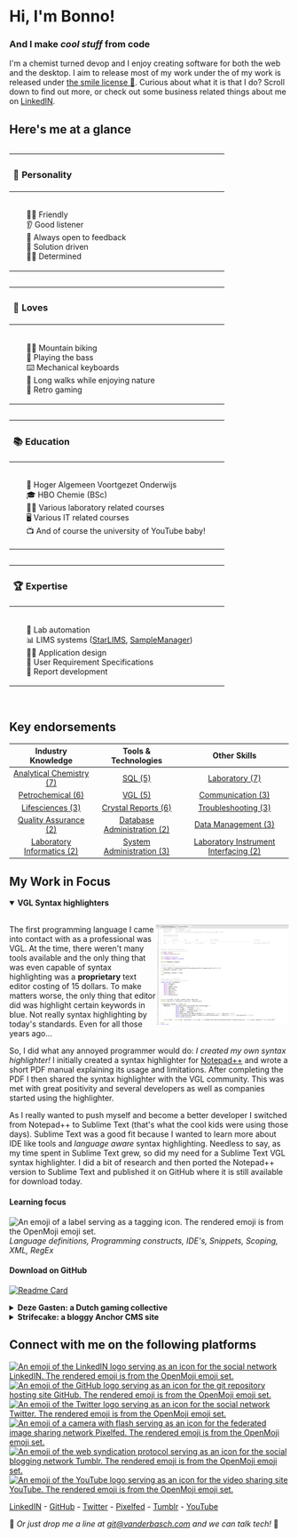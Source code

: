 # Hi, I'm Bonno!
### And I make *cool stuff* from code
I'm a chemist turned devop and I enjoy creating software for both the web and the desktop. I aim to release most of my work under the  of my work is released under [the smile license 🙂](#). Curious about what it is that I do? Scroll down to find out more, or check out some business related things about me on [LinkedIN][1].

## Here's me at a glance
<table align="left">
<thead align="left">
<tr>
<th><h3>🧠 Personality <img width="240"></h3></th>
</tr>
</thead>
<tbody>
<tr>
<td>
<ul>
<li type="none"><img width="350"></li>
<li type="none">🙌🏻 Friendly</li>
<li type="none">👂 Good listener</li>
<li type="none">📝 Always open to feedback</li>
<li type="none">🎯 Solution driven</li>
<li type="none">💪🏻 Determined</li>
</ul>
</td>
</tr>
</tbody>
</table>

<table align="left">
<thead align="left">
<tr>
<th><h3>🧡 Loves <img width="240"></h3></th>
</tr>
</thead>
<tbody>
<tr>
<td>
<ul>
<li type="none"><img width="350"></li>
<li type="none">🚵‍♂️ Mountain biking</li>
<li type="none">🎸 Playing the bass</li>
<li type="none">⌨️ Mechanical keyboards</li>
<li type="none">🍂 Long walks while enjoying nature</li>
<li type="none">👾 Retro gaming</li>
</ul>
</td>
</tr>
</tbody>
</table>

<table align="left">
<thead align="left">
<tr>
<th><h3>📚 Education <img width="240"></h3></th>
</tr>
</thead>
<tbody>
<tr>
<td>
<ul>
<li type="none"><img width="350"></li>
<li type="none">🎒 Hoger Algemeen Voortgezet Onderwijs</li>
<li type="none">🎓 HBO Chemie (BSc)</li>
<li type="none">👨‍🔬 Various laboratory related courses</li>
<li type="none">🖥️ Various IT related courses</li>
<li type="none">📺 And of course the university of YouTube baby!</li>
</ul>
</td>
</tr>
</tbody>
</table>

<table align="left">
<thead align="left">
<tr>
<th><h3>🏆 Expertise <img width="240"></h3></th>
</tr>
</thead>
<tbody>
<tr>
<td>
<ul>
<li type="none"><img width="350"></li>
<li type="none">🧪 Lab automation</li>
<li type="none">📊 LIMS systems (<a href="https://www.starlims.com" target ="_blank">StarLIMS</a>, <a href="https://www.thermofisher.com/order/catalog/product/INF-11000" target ="_blank">SampleManager</a>)</li>
<li type="none">👨‍🎨 Application design</li>
<li type="none">🤔 User Requirement Specifications</li>
<li type="none">📑 Report development</li>
</ul>
</td>
</tr>
</tbody>
</table>

<img width="950" height="2">

## Key endorsements
| Industry Knowledge | Tools & Technologies | Other Skills |
| :----------------: | :------------------: | :----------: |
| [Analytical Chemistry (7)][1] | [SQL (5)][1] | [Laboratory (7)][1] |
| [Petrochemical (6)][1] | [VGL (5)][1] | [Communication (3)][1] |
| [Lifesciences (3)][1] | [Crystal Reports (6)][1] | [Troubleshooting (3)][1] |
| [Quality Assurance (2)][1] | [Database Administration (2)][1] | [Data Management (3)][1] |
| [Laboratory Informatics (2)][1] | [System Administration (3)][1] | [Laboratory Instrument Interfacing (2)][1] |

## My Work in Focus
<details open>
<summary><strong>VGL Syntax highlighters</strong></summary>

<br><img align="right" src="https://raw.githubusercontent.com/bvdbasch/bvdbasch/master/vgl_syntax_thumb.png" alt="A thumbnail of sublime text showing some VGL Code" title="Dark mode is available too!" height="180"/>The first programming language I came into contact with as a professional was VGL. At the time, there weren't many tools available and the only thing that was even capable of syntax highlighting was a **proprietary** text editor costing of 15 dollars. To make matters worse, the only thing that editor did was highlight certain keywords in blue. Not really syntax highlighting by today's standards. Even for all those years ago...

So, I did what any annoyed programmer would do: *I created my own syntax highlighter!* I initially created a syntax highlighter for [Notepad++](https://notepad-plus-plus.org/) and wrote a short PDF manual explaining its usage and limitations. After completing the PDF I then shared the syntax highlighter with the VGL community. This was met with great positivity and several developers as well as companies started using the highlighter.

As I really wanted to push myself and become a better developer I switched from Notepad++ to Sublime Text (that's what the cool kids were using those days). Sublime Text was a good fit because I wanted to learn more about IDE like tools and *language aware* syntax highlighting. Needless to say, as my time spent in Sublime Text grew, so did my need for a Sublime Text VGL syntax highlighter. I did a bit of research and then ported the Notepad++ version to Sublime Text and published it on GitHub where it is still available for download today.

#### Learning focus
<img align="center" src="https://raw.githubusercontent.com/hfg-gmuend/openmoji/master/color/svg/1F3F7.svg" alt="An emoji of a label serving as a tagging icon. The rendered emoji is from the OpenMoji emoji set." title="Emoji designed by OpenMoji – the open-source emoji and icon project. License: CC BY-SA 4.0" height="20"> <em>Language definitions, Programming constructs, IDE's, Snippets, Scoping, XML, RegEx</em>

#### Download on GitHub
[![Readme Card](https://github-readme-stats.vercel.app/api/pin/?username=bvdbasch&repo=sublime-vgl-syntax&theme=noctis_minimus)](https://github.com/bvdbasch/strifecake)
</details>

<details>
<summary><strong>Deze Gasten: a Dutch gaming collective</strong></summary>

<br><img align="right" src="https://raw.githubusercontent.com/bvdbasch/bvdbasch/master/dg_thumb.png" alt="A thumbnail of a the Deze Gasten website running the customized solid state theme" title="Solid State Theme designed by HTML5UP" height="180"/>[Deze Gasten](https://dezegasten.nl) is a Dutch gaming collective by a group of friends. Its an ongoing journey in figuring out social media, networking, and content distribution.

Being the *hipster nerd* of our little group I'm often tasked with solving the technological challenges we are facing. Challenges such as getting a snazzy website up and running, automating notifications for new video uploads, and setting up webhooks for live streaming events. 

Our website is powered by [GRAV CMS](https://getgrav.org), enabling even novices to update and maintain the website. With grav there is no messy editor to deal with and no database is required. The system is a *markdown driven* flat file CMS, so its just a matter of typing up content in notepad and uploading it via SFTP. A simple content snippet is shown below.

```yaml
gauntlet:
    image: gauntlet.jpg
    title: 'Gauntlet: Slayer Edition'
    body: 'Ja man, we hebben gauntlet gespeeld. Je weet wel, die game die ooit op de NES was. Was leuk enzo. Bonno kwam nog onder een steen. Was even een dingetje...'
    button_url: 'https://www.youtube.com/watch?v=Kr953-fmJ3M&list=PLqDmcdTFyTgTu4TO_f-R1qVaaZnonfULR'
    button_caption: 'Gauntlet YouTube playlist'
```

A (port of the solid-state template)[https://github.com/bvdbasch/solid-state] by [HTML5 UP](https://html5up.net/) was used as a starting point for the site. Further customizations have been added to the theme to strengthen SEO capabilities and enable more configuration options such as *badges for badges sake...*. The theme including the customizations is available for download on GitHub.

#### Learning focus
<img align="center" src="https://raw.githubusercontent.com/hfg-gmuend/openmoji/master/color/svg/1F3F7.svg" alt="An emoji of a label serving as a tagging icon. The rendered emoji is from the OpenMoji emoji set." title="Emoji designed by OpenMoji – the open-source emoji and icon project. License: CC BY-SA 4.0" height="20"> <em> Social media, Encoding, Live streaming, Content distribution, Grav CMS, TWIG templating, YAML, Discord Bots, Audio processing, SEO, Webhooks</em>

#### Download on GitHub
[![Readme Card](https://github-readme-stats.vercel.app/api/pin/?username=bvdbasch&repo=solid-state&theme=noctis_minimus)](https://github.com/bvdbasch/strifecake)
</details>

<details>
<summary><strong>Strifecake: a bloggy Anchor CMS site</strong></summary>

<br><img align="right" src="https://raw.githubusercontent.com/bvdbasch/bvdbasch/master/strifecake_thumb.png" alt="A thumbnail of a website running the Strifecake theme" title="All drawings are by the wonderful Meloncollie" height="180"/>Strifecake is the result of a week long pair programming session, performed over the internet. The foundation for the site is [Anchor CMS](https://github.com/anchorcms/anchor-cms) a clean, minimalist and markdown driven content management system. However, due to limitations in Anchor CMS at the time, we had to program some of our own PHP functions. These mainly deal with parsing article details from specific categories.

To allow a certain extent of modularity the theme was built with a _block based_ approach, where the display functions where put in partials as much as possible. This approach enables content to be shown with simple php include statements as demonstrated below.

```php
include(theme_path()."Partials/FrontPage/FrontpageCategoryBlockHTML.php");
```

#### Learning focus
<img align="center" src="https://raw.githubusercontent.com/hfg-gmuend/openmoji/master/color/svg/1F3F7.svg" alt="An emoji of a label serving as a tagging icon. The rendered emoji is from the OpenMoji emoji set." title="Emoji designed by OpenMoji – the open-source emoji and icon project. License: CC BY-SA 4.0" height="20"> <em>Collaboration, GIT, Separation of concerns, Modularity, CSS, Typography</em>

#### Download on GitHub
[![Readme Card](https://github-readme-stats.vercel.app/api/pin/?username=bvdbasch&repo=strifecake&theme=noctis_minimus)](https://github.com/bvdbasch/strifecake)
</details>

## Connect with me on the following platforms
<p align="left">
<a href="https://nl.linkedin.com/in/bvdbasch" target="_blank"><img align="center" src="https://raw.githubusercontent.com/hfg-gmuend/openmoji/master/color/svg/E046.svg" alt="An emoji of the LinkedIN logo serving as an icon for the social network LinkedIN. The rendered emoji is from the OpenMoji emoji set." title="Emoji designed by OpenMoji – the open-source emoji and icon project. License: CC BY-SA 4.0" height="60"/></a>
<a href="https://github.com/bvdbasch" target="_blank"><img align="center" src="https://raw.githubusercontent.com/hfg-gmuend/openmoji/master/color/svg/E045.svg" alt="An emoji of the GitHub logo serving as an icon for the git repository hosting site GitHub. The rendered emoji is from the OpenMoji emoji set." title="Emoji designed by OpenMoji – the open-source emoji and icon project. License: CC BY-SA 4.0" height="60"/></a>
<a href="https://twitter.com/DerBonster" target="_blank"><img align="center" src="https://raw.githubusercontent.com/hfg-gmuend/openmoji/master/color/svg/E040.svg" alt="An emoji of the Twitter logo serving as an icon for the social network Twitter. The rendered emoji is from the OpenMoji emoji set." title="Emoji designed by OpenMoji – the open-source emoji and icon project. License: CC BY-SA 4.0" height="60"/></a>
<a href="https://pixelfed.social/bvdbasch" target="_blank"><img align="center" src="https://raw.githubusercontent.com/hfg-gmuend/openmoji/master/color/svg/1F4F8.svg" alt="An emoji of a camera with flash serving as an icon for the federated image sharing network Pixelfed. The rendered emoji is from the OpenMoji emoji set." title="Emoji designed by OpenMoji – the open-source emoji and icon project. License: CC BY-SA 4.0" height="60"/></a>
<a href="https://bvdbasch.tumblr.com" target="_blank"><img align="center" src="https://raw.githubusercontent.com/hfg-gmuend/openmoji/master/color/svg/E381.svg" alt="An emoji of the web syndication protocol serving as an icon for the social blogging network Tumblr. The rendered emoji is from the OpenMoji emoji set." title="Emoji designed by OpenMoji – the open-source emoji and icon project. License: CC BY-SA 4.0" height="60"/></a>
<a href="https://www.youtube.com/user/strifetalk" target="_blank"><img align="center" src="https://raw.githubusercontent.com/hfg-gmuend/openmoji/master/color/svg/E044.svg" alt="An emoji of the YouTube logo serving as an icon for the video sharing site YouTube. The rendered emoji is from the OpenMoji emoji set." title="Emoji designed by OpenMoji – the open-source emoji and icon project. License: CC BY-SA 4.0" height="60"/></a>
</p>

[LinkedIN][1] - [GitHub][2] - [Twitter][3] - [Pixelfed][6] - [Tumblr][4] - [YouTube][5]

📩 *Or just drop me a line at git@vanderbasch.com and we can talk tech!* 📨

[1]: https://www.linkedin.com/in/bvdbasch
[2]: https://github.com/bvdbasch
[3]: https://twitter.com/DerBonster
[4]: https://bvdbasch.tumblr.com
[5]: https://www.youtube.com/user/strifetalk
[6]: https://pixelfed.social/bvdbasch
